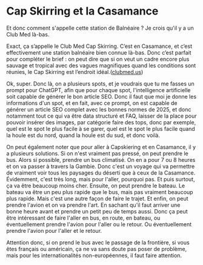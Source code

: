 # Cap Skirring et la Casamance

Et donc comment s'appelle cette station de Balnéaire ? Je crois qu'il y a un
Club Med là-bas.

Exact, ça s’appelle le Club Med Cap Skirring. C’est en Casamance, et c’est
effectivement une station balnéaire bien connue là-bas. Donc c’est parfait pour
compléter le brief : on peut dire que si on veut un cadre encore plus sauvage et
tropical avec des vagues magnifiques quand les conditions sont réunies, le Cap
Skirring est l’endroit idéal.([clubmed.us][1])

[1]:
  https://www.clubmed.us/r/cap-skirring/y?utm_source=chatgpt.com
  'All inclusive resort Cap-Skirring, Senegal'

Ok, super. Donc là, on a plusieurs spots, et je voudrais que tu me fasses un
prompt pour ChatGPT, afin que pour chaque spot, l'intelligence artificielle soit
capable de générer le bon article SEO. Donc il faut que moi je donne les
informations d'un spot, et en fait, avec ce prompt, on est capable de générer un
article SEO complet avec les bonnes normes de 2025, et donc notamment tout ce
qui va être data structuré et FAQ, laisser de la place pour pouvoir insérer des
images, par catégorie faire des tops, donc par exemple, quel est le spot le plus
facile à se garer, quel est le spot le plus facile quand la houle est du nord,
quand la houle est du sud, et donc voilà.

On peut également noter que pour aller à Capskiering et en Casamance, il y a
plusieurs solutions. Si on n'est vraiment pas pressé, on peut prendre le bus.
Alors si possible, prendre un bus climatisé. On en a pour 7 ou 8 heures et on va
passer à travers la Gambie. Donc c'est un voyage qui va permettre de vraiment
voir tous les paysages du déserti que à ceux de la Casamance. Évidemment, c'est
très long, mais pour l'aller, pourquoi pas. Et puis surtout, ça va être beaucoup
moins cher. Ensuite, on peut prendre le bateau. Le bateau va être un peu plus
rapide que le bus, mais pas vraiment beaucoup plus rapide. Mais c'est une autre
façon de faire le trajet. Et enfin, on peut prendre l'avion et on va prendre
l'art. En sachant qu'il faut arriver une bonne heure avant et prendre un petit
peu de temps aussi. Donc ça peut être intéressant de faire l'aller en bus, en
route, en bateau, ou éventuellement prendre l'avion pour l'aller ou le retour.
Ou éventuellement prendre l'avion pour l'aller et le retour.

Attention donc, si on prend le bus avec le passage de la frontière, si vous êtes
français ou américain, ça ne va sans doute pas poser de problème, mais pour les
internationalités non-européennes, il faut faire attention.
